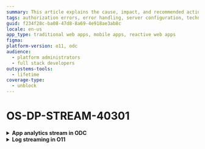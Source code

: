 ```yaml
---
summary: This article explains the cause, impact, and recommended action for an authorization error that occurs while connecting to the APM tool server.
tags: authorization errors, error handling, server configuration, technical support
guid: f234f28c-ba08-47d8-8a69-4e918ae3ab8c
locale: en-us
app_type: traditional web apps, mobile apps, reactive web apps
figma:
platform-version: o11, odc
audience:
  - platform administrators
  - full stack developers
outsystems-tools:
  - lifetime
coverage-type:
  - unblock
---
```


# OS-DP-STREAM-40301

<details>
<summary> <strong> App analytics stream in ODC</strong></summary>

## Error message

`There was an authorization error when reaching the APM tool server. If the problem persists, contact OutSystems Support.`

## Cause

An authorization error occurred while connecting to the APM tool server.

## Impact

Unable to establish a connection with the destination server. Therefore, observability data isn't streamed to the destination/APM tool.

## Recommended action

* In the ODC Portal, review the APM server configuration details.
* Go to the APM tool and verify that the credentials provided have the correct permissions.

</details>

<details>
<summary> <strong> Log streaming in O11</strong></summary>

## Error message

`There was an authorization error when reaching the APM tool server. If the problem persists, contact OutSystems Support.`

## Cause

An authorization error occurred while connecting to the APM tool server.

## Impact

Unable to establish a connection with the destination server. Therefore, logs are not streamed to the destination/APM tool.

## Recommended action

* In LifeTime, Click **Review destination information**, and on the Destination tool screen, review the APM server configuration.
* Go to the APM tool and verify that the credentials provided have the correct permissions.

</details>
